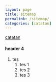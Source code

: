 ```yaml
---
layout: page
title: sitemap
permalink: /sitemap/
categories: [catatan]
---
```


[catatan]({{site.categories.catatan}})

#### header 4
1. tes
    1. tes 1
    1. tes 2
    1. tes 3